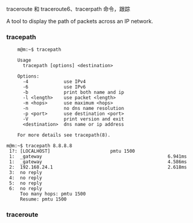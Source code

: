 traceroute 和 traceroute6、tracerpath 命令，跟踪

A tool to display the path of packets across an IP network.
 

### tracepath

```
	m@m:~$ tracepath

	Usage
	  tracepath [options] <destination>

	Options:
	  -4             use IPv4
	  -6             use IPv6
	  -b             print both name and ip
	  -l <length>    use packet <length>
	  -m <hops>      use maximum <hops>
	  -n             no dns name resolution
	  -p <port>      use destination <port>
	  -V             print version and exit
	  <destination>  dns name or ip address

	For more details see tracepath(8).
```

	m@m:~$ tracepath 8.8.8.8
	 1?: [LOCALHOST]                      pmtu 1500
	 1:  _gateway                                              6.941ms
	 1:  _gateway                                              4.586ms
	 2:  192.168.24.1                                          2.618ms
	 3:  no reply
	 4:  no reply
	 5:  no reply
	 6:  no reply
	     Too many hops: pmtu 1500
	     Resume: pmtu 1500


### traceroute




